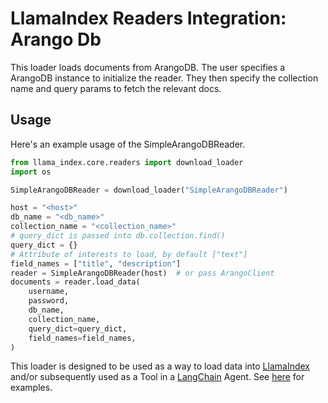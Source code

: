 # LlamaIndex Readers Integration: Arango Db

This loader loads documents from ArangoDB. The user specifies a ArangoDB instance to
initialize the reader. They then specify the collection name and query params to
fetch the relevant docs.

## Usage

Here's an example usage of the SimpleArangoDBReader.

```python
from llama_index.core.readers import download_loader
import os

SimpleArangoDBReader = download_loader("SimpleArangoDBReader")

host = "<host>"
db_name = "<db_name>"
collection_name = "<collection_name>"
# query_dict is passed into db.collection.find()
query_dict = {}
# Attribute of interests to load, by default ["text"]
field_names = ["title", "description"]
reader = SimpleArangoDBReader(host)  # or pass ArangoClient
documents = reader.load_data(
    username,
    password,
    db_name,
    collection_name,
    query_dict=query_dict,
    field_names=field_names,
)
```

This loader is designed to be used as a way to load data into [LlamaIndex](https://github.com/run-llama/llama_index/tree/main/llama_index) and/or subsequently used as a Tool in a [LangChain](https://github.com/hwchase17/langchain) Agent. See [here](https://github.com/run-llama/llama-hub/tree/main/llama_hub) for examples.
